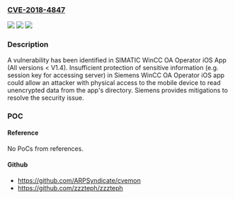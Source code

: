 ### [CVE-2018-4847](https://cve.mitre.org/cgi-bin/cvename.cgi?name=CVE-2018-4847)
![](https://img.shields.io/static/v1?label=Product&message=SIMATIC%20WinCC%20OA%20Operator%20iOS%20App&color=blue)
![](https://img.shields.io/static/v1?label=Version&message=All%20versions%20%3C%20V1.4%20&color=brightgreen)
![](https://img.shields.io/static/v1?label=Vulnerability&message=CWE-538%3A%20File%20and%20Directory%20Information%20Exposure&color=brightgreen)

### Description

A vulnerability has been identified in SIMATIC WinCC OA Operator iOS App (All versions < V1.4). Insufficient protection of sensitive information (e.g. session key for accessing server) in Siemens WinCC OA Operator iOS app could allow an attacker with physical access to the mobile device to read unencrypted data from the app's directory. Siemens provides mitigations to resolve the security issue.

### POC

#### Reference
No PoCs from references.

#### Github
- https://github.com/ARPSyndicate/cvemon
- https://github.com/zzzteph/zzzteph

